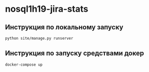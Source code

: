 # nosql1h19-jira-stats
## Инструкция по локальному запуску
```python site/manage.py runserver```

## Инструкция по запуску средствами докер
```docker-compose up```